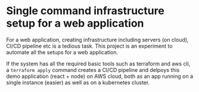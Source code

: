 # Single command infrastructure setup for a web application

For a web application, creating infrastructure including servers (on cloud), CI/CD pipeline etc is a tedious task. This project is an experiment to automate all the setups for a web application.

If the system has all the required basic tools such as terraform and aws cli, a `terraform apply` command creates a CI/CD pipeline and delpoys this demo application (react + node) on AWS cloud, both as an app running on a single instance (easier) as well as on a kubernetes cluster.
